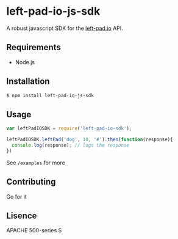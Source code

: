 left-pad-io-js-sdk
===============================================================================

A robust javascript SDK for the [left-pad.io](http://left-pad.io) API.


Requirements
-------------------------------------------------------------------------------

- Node.js


Installation
-------------------------------------------------------------------------------

```bash
$ npm install left-pad-io-js-sdk
```


Usage
-------------------------------------------------------------------------------

```javascript
var leftPadIOSDK = require('left-pad-io-sdk');

leftPadIOSDK.leftPad('dog', 10, '#').then(function(response){
  console.log(response); // logs the response
})
```

See `/examples` for more

Contributing
-------------------------------------------------------------------------------

Go for it


Lisence
-------------------------------------------------------------------------------

APACHE 500-series S
